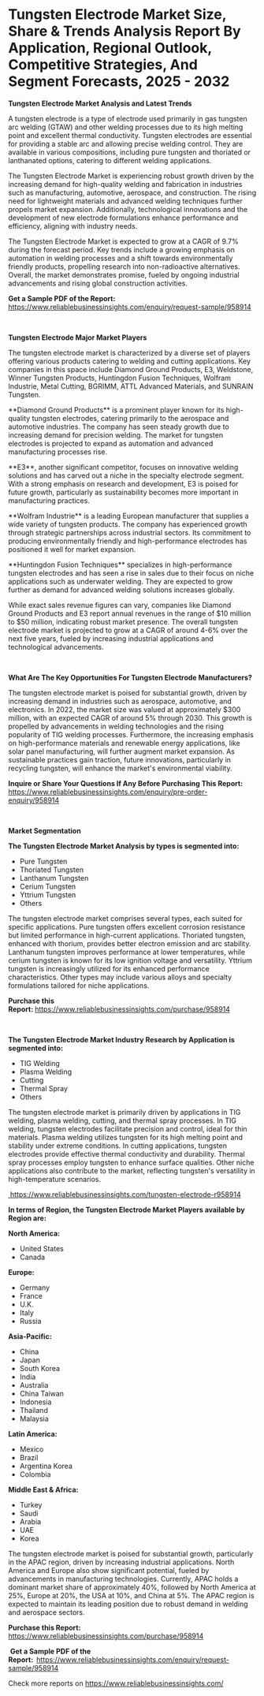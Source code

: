 <p><h1>Tungsten Electrode Market Size, Share & Trends Analysis Report By Application, Regional Outlook, Competitive Strategies, And Segment Forecasts, 2025 - 2032</h1></p><p><strong>Tungsten Electrode Market Analysis and Latest Trends</strong></p>
<p><p>A tungsten electrode is a type of electrode used primarily in gas tungsten arc welding (GTAW) and other welding processes due to its high melting point and excellent thermal conductivity. Tungsten electrodes are essential for providing a stable arc and allowing precise welding control. They are available in various compositions, including pure tungsten and thoriated or lanthanated options, catering to different welding applications.</p><p>The Tungsten Electrode Market is experiencing robust growth driven by the increasing demand for high-quality welding and fabrication in industries such as manufacturing, automotive, aerospace, and construction. The rising need for lightweight materials and advanced welding techniques further propels market expansion. Additionally, technological innovations and the development of new electrode formulations enhance performance and efficiency, aligning with industry needs.</p><p>The Tungsten Electrode Market is expected to grow at a CAGR of 9.7% during the forecast period. Key trends include a growing emphasis on automation in welding processes and a shift towards environmentally friendly products, propelling research into non-radioactive alternatives. Overall, the market demonstrates promise, fueled by ongoing industrial advancements and rising global construction activities.</p></p>
<p><strong>Get a Sample PDF of the Report:&nbsp;</strong> <a href="https://www.reliablebusinessinsights.com/enquiry/request-sample/958914?utm_campaign=2229&utm_medium=2&utm_source=Github&utm_content=ia&utm_term=30012025&utm_id=tungsten-electrode">https://www.reliablebusinessinsights.com/enquiry/request-sample/958914</a></p>
<p>&nbsp;</p>
<p><strong>Tungsten Electrode Major Market Players</strong></p>
<p><p>The tungsten electrode market is characterized by a diverse set of players offering various products catering to welding and cutting applications. Key companies in this space include Diamond Ground Products, E3, Weldstone, Winner Tungsten Products, Huntingdon Fusion Techniques, Wolfram Industrie, Metal Cutting, BGRIMM, ATTL Advanced Materials, and SUNRAIN Tungsten.</p><p>**Diamond Ground Products** is a prominent player known for its high-quality tungsten electrodes, catering primarily to the aerospace and automotive industries. The company has seen steady growth due to increasing demand for precision welding. The market for tungsten electrodes is projected to expand as automation and advanced manufacturing processes rise.</p><p>**E3**, another significant competitor, focuses on innovative welding solutions and has carved out a niche in the specialty electrode segment. With a strong emphasis on research and development, E3 is poised for future growth, particularly as sustainability becomes more important in manufacturing practices.</p><p>**Wolfram Industrie** is a leading European manufacturer that supplies a wide variety of tungsten products. The company has experienced growth through strategic partnerships across industrial sectors. Its commitment to producing environmentally friendly and high-performance electrodes has positioned it well for market expansion.</p><p>**Huntingdon Fusion Techniques** specializes in high-performance tungsten electrodes and has seen a rise in sales due to their focus on niche applications such as underwater welding. They are expected to grow further as demand for advanced welding solutions increases globally.</p><p>While exact sales revenue figures can vary, companies like Diamond Ground Products and E3 report annual revenues in the range of $10 million to $50 million, indicating robust market presence. The overall tungsten electrode market is projected to grow at a CAGR of around 4-6% over the next five years, fueled by increasing industrial applications and technological advancements.</p></p>
<p>&nbsp;</p>
<p><strong>What Are The Key Opportunities For Tungsten Electrode Manufacturers?</strong></p>
<p><p>The tungsten electrode market is poised for substantial growth, driven by increasing demand in industries such as aerospace, automotive, and electronics. In 2022, the market size was valued at approximately $300 million, with an expected CAGR of around 5% through 2030. This growth is propelled by advancements in welding technologies and the rising popularity of TIG welding processes. Furthermore, the increasing emphasis on high-performance materials and renewable energy applications, like solar panel manufacturing, will further augment market expansion. As sustainable practices gain traction, future innovations, particularly in recycling tungsten, will enhance the market's environmental viability.</p></p>
<p><strong>Inquire or Share Your Questions If Any Before Purchasing This Report:</strong> <a href="https://www.reliablebusinessinsights.com/enquiry/pre-order-enquiry/958914?utm_campaign=2229&utm_medium=2&utm_source=Github&utm_content=ia&utm_term=30012025&utm_id=tungsten-electrode">https://www.reliablebusinessinsights.com/enquiry/pre-order-enquiry/958914</a></p>
<p>&nbsp;</p>
<p><strong>Market Segmentation</strong></p>
<p><strong>The Tungsten Electrode Market Analysis by types is segmented into:</strong></p>
<p><ul><li>Pure Tungsten</li><li>Thoriated Tungsten</li><li>Lanthanum Tungsten</li><li>Cerium Tungsten</li><li>Yttrium Tungsten</li><li>Others</li></ul></p>
<p><p>The tungsten electrode market comprises several types, each suited for specific applications. Pure tungsten offers excellent corrosion resistance but limited performance in high-current applications. Thoriated tungsten, enhanced with thorium, provides better electron emission and arc stability. Lanthanum tungsten improves performance at lower temperatures, while cerium tungsten is known for its low ignition voltage and versatility. Yttrium tungsten is increasingly utilized for its enhanced performance characteristics. Other types may include various alloys and specialty formulations tailored for niche applications.</p></p>
<p><strong>Purchase this Report:&nbsp;</strong><a href="https://www.reliablebusinessinsights.com/purchase/958914?utm_campaign=2229&utm_medium=2&utm_source=Github&utm_content=ia&utm_term=30012025&utm_id=tungsten-electrode">https://www.reliablebusinessinsights.com/purchase/958914</a></p>
<p>&nbsp;</p>
<p><strong>The Tungsten Electrode Market Industry Research by Application is segmented into:</strong></p>
<p><ul><li>TIG Welding</li><li>Plasma Welding</li><li>Cutting</li><li>Thermal Spray</li><li>Others</li></ul></p>
<p><p>The tungsten electrode market is primarily driven by applications in TIG welding, plasma welding, cutting, and thermal spray processes. In TIG welding, tungsten electrodes facilitate precision and control, ideal for thin materials. Plasma welding utilizes tungsten for its high melting point and stability under extreme conditions. In cutting applications, tungsten electrodes provide effective thermal conductivity and durability. Thermal spray processes employ tungsten to enhance surface qualities. Other niche applications also contribute to the market, reflecting tungsten's versatility in high-temperature scenarios.</p></p>
<p><a href="https://www.reliablebusinessinsights.com/tungsten-electrode-r958914?utm_campaign=2229&utm_medium=2&utm_source=Github&utm_content=ia&utm_term=30012025&utm_id=tungsten-electrode">&nbsp;https://www.reliablebusinessinsights.com/tungsten-electrode-r958914</a></p>
<p><strong>In terms of Region, the Tungsten Electrode Market Players available by Region are:</strong></p>
<p>
    <p> <strong> North America: </strong>
        <ul>
            <li>United States</li>
            <li>Canada</li>
        </ul>
        </p> 
    <p> <strong> Europe: </strong>
        <ul>
            <li>Germany</li>
            <li>France</li>
            <li>U.K.</li>
            <li>Italy</li>
            <li>Russia</li>
        </ul>
        </p> 
    <p> <strong> Asia-Pacific: </strong>
        <ul>
            <li>China</li>
            <li>Japan</li>
            <li>South Korea</li>
            <li>India</li>
            <li>Australia</li>
            <li>China Taiwan</li>
            <li>Indonesia</li>
            <li>Thailand</li>
            <li>Malaysia</li>
        </ul>
        </p> 
    <p> <strong> Latin America: </strong>
        <ul>
            <li>Mexico</li>
            <li>Brazil</li>
            <li>Argentina Korea</li>
            <li>Colombia</li>
        </ul>
        </p> 
    <p> <strong> Middle East & Africa: </strong>
        <ul>
            <li>Turkey</li>
            <li>Saudi</li>
            <li>Arabia</li>
            <li>UAE</li>
            <li>Korea</li>
        </ul>
    </p>
    </p>
<p><p>The tungsten electrode market is poised for substantial growth, particularly in the APAC region, driven by increasing industrial applications. North America and Europe also show significant potential, fueled by advancements in manufacturing technologies. Currently, APAC holds a dominant market share of approximately 40%, followed by North America at 25%, Europe at 20%, the USA at 10%, and China at 5%. The APAC region is expected to maintain its leading position due to robust demand in welding and aerospace sectors.</p></p>
<p><strong>Purchase this Report: </strong><a href="https://www.reliablebusinessinsights.com/purchase/958914?utm_campaign=2229&utm_medium=2&utm_source=Github&utm_content=ia&utm_term=30012025&utm_id=tungsten-electrode">https://www.reliablebusinessinsights.com/purchase/958914</a></p>
<p>&nbsp;<strong>Get a Sample PDF of the Report:&nbsp;&nbsp;</strong><a href="https://www.reliablebusinessinsights.com/enquiry/request-sample/958914?utm_campaign=2229&utm_medium=2&utm_source=Github&utm_content=ia&utm_term=30012025&utm_id=tungsten-electrode">https://www.reliablebusinessinsights.com/enquiry/request-sample/958914</a></p>
<p><strong></strong></p>
<p>Check more reports on <a href="https://www.reliablebusinessinsights.com/?utm_campaign=2229&utm_medium=2&utm_source=Github&utm_content=ia&utm_term=30012025&utm_id=tungsten-electrode">https://www.reliablebusinessinsights.com/</a></p>